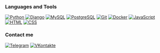 ### Languages and Tools
[![Python](https://img.shields.io/badge/Python-30363d?style=flat-square&logo=Python&logoColor=3b77a8)](https://www.python.org/)
[![Django](https://img.shields.io/badge/Django-30363d?style=flat-square&logo=Django&logoColor=2ba977)](https://www.djangoproject.com/)
[![MySQL](https://img.shields.io/badge/MySQL-30363d?style=flat-square&logo=MySQL&logoColor=00758f)](https://www.mysql.com/)
[![PostgreSQL](https://img.shields.io/badge/PostgreSQL-30363d?style=flat-square&logo=PostgreSQL&logoColor=336791)](https://www.postgresql.org/)
[![Git](https://img.shields.io/badge/Git-30363d?style=flat-square&logo=Git&logoColor=f05133)](https://git-scm.com/)
[![Docker](https://img.shields.io/badge/Docker-30363d?style=flat-square&logo=Docker&logoColor=2496ed)](https://www.docker.com/)
[![JavaScript](https://img.shields.io/badge/JavaScript-30363d?style=flat-square&logo=JavaScript&logoColor=f7df1e)](http://www.ecma-international.org/publications-and-standards/standards/ecma-262/)
[![HTML](https://img.shields.io/badge/HTML-30363d?style=flat-square&logo=HTML5&logoColor=e44d26)](https://html.spec.whatwg.org/multipage/)
[![CSS](https://img.shields.io/badge/CSS-30363d?style=flat-square&logo=CSS3&logoColor=2965f1)](https://www.w3.org/Style/CSS/)

### Contact me
[![Telegram](https://img.shields.io/badge/Telegram-30363d?style=flat-square&logo=Telegram&logoColor=30a8db)](https://vk.com/stepan_ivanov_me)
[![VKontakte](https://img.shields.io/badge/VK-30363d?style=flat-square&logo=VK&logoColor=0077ff)](https://vk.com/stepan_ivanov_me)
